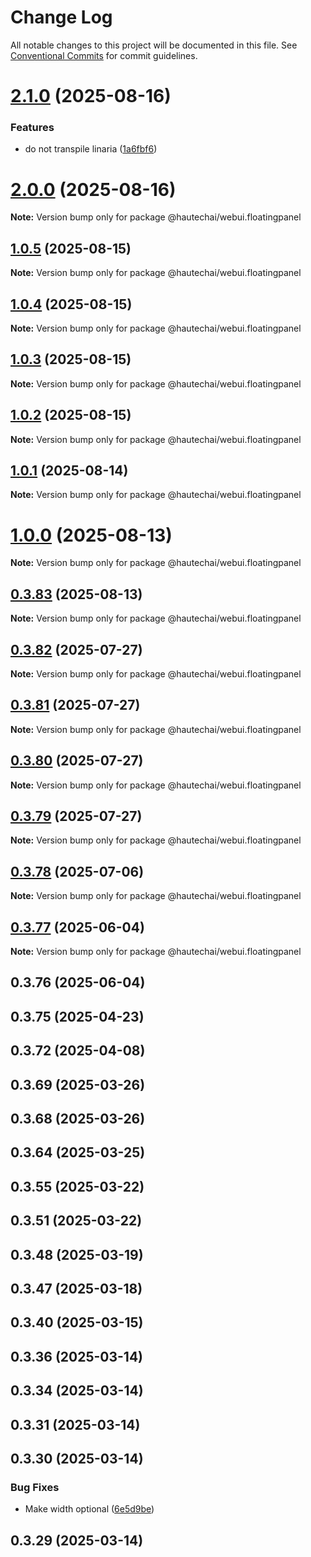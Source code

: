 # Change Log

All notable changes to this project will be documented in this file.
See [Conventional Commits](https://conventionalcommits.org) for commit guidelines.

# [2.1.0](https://github.com/HautechAI/webui/compare/@hautechai/webui.floatingpanel@1.0.5...@hautechai/webui.floatingpanel@2.1.0) (2025-08-16)

### Features

- do not transpile linaria ([1a6fbf6](https://github.com/HautechAI/webui/commit/1a6fbf6353a0e5028040006b5045170cf83f1ba0))

# [2.0.0](https://github.com/HautechAI/webui/compare/@hautechai/webui.floatingpanel@1.0.5...@hautechai/webui.floatingpanel@2.0.0) (2025-08-16)

**Note:** Version bump only for package @hautechai/webui.floatingpanel

## [1.0.5](https://github.com/HautechAI/webui/compare/@hautechai/webui.floatingpanel@1.0.4...@hautechai/webui.floatingpanel@1.0.5) (2025-08-15)

**Note:** Version bump only for package @hautechai/webui.floatingpanel

## [1.0.4](https://github.com/HautechAI/webui/compare/@hautechai/webui.floatingpanel@1.0.3...@hautechai/webui.floatingpanel@1.0.4) (2025-08-15)

**Note:** Version bump only for package @hautechai/webui.floatingpanel

## [1.0.3](https://github.com/HautechAI/webui/compare/@hautechai/webui.floatingpanel@1.0.2...@hautechai/webui.floatingpanel@1.0.3) (2025-08-15)

**Note:** Version bump only for package @hautechai/webui.floatingpanel

## [1.0.2](https://github.com/HautechAI/webui/compare/@hautechai/webui.floatingpanel@1.0.1...@hautechai/webui.floatingpanel@1.0.2) (2025-08-15)

**Note:** Version bump only for package @hautechai/webui.floatingpanel

## [1.0.1](https://github.com/HautechAI/webui/compare/@hautechai/webui.floatingpanel@1.0.0...@hautechai/webui.floatingpanel@1.0.1) (2025-08-14)

**Note:** Version bump only for package @hautechai/webui.floatingpanel

# [1.0.0](https://github.com/HautechAI/webui/compare/@hautechai/webui.floatingpanel@0.3.83...@hautechai/webui.floatingpanel@1.0.0) (2025-08-13)

**Note:** Version bump only for package @hautechai/webui.floatingpanel

## [0.3.83](https://github.com/HautechAI/webui/compare/@hautechai/webui.floatingpanel@0.3.82...@hautechai/webui.floatingpanel@0.3.83) (2025-08-13)

**Note:** Version bump only for package @hautechai/webui.floatingpanel

## [0.3.82](https://github.com/HautechAI/webui/compare/@hautechai/webui.floatingpanel@0.3.81...@hautechai/webui.floatingpanel@0.3.82) (2025-07-27)

**Note:** Version bump only for package @hautechai/webui.floatingpanel

## [0.3.81](https://github.com/HautechAI/webui/compare/@hautechai/webui.floatingpanel@0.3.80...@hautechai/webui.floatingpanel@0.3.81) (2025-07-27)

**Note:** Version bump only for package @hautechai/webui.floatingpanel

## [0.3.80](https://github.com/HautechAI/webui/compare/@hautechai/webui.floatingpanel@0.3.79...@hautechai/webui.floatingpanel@0.3.80) (2025-07-27)

**Note:** Version bump only for package @hautechai/webui.floatingpanel

## [0.3.79](https://github.com/HautechAI/webui/compare/@hautechai/webui.floatingpanel@0.3.78...@hautechai/webui.floatingpanel@0.3.79) (2025-07-27)

**Note:** Version bump only for package @hautechai/webui.floatingpanel

## [0.3.78](https://github.com/HautechAI/webui/compare/@hautechai/webui.floatingpanel@0.3.77...@hautechai/webui.floatingpanel@0.3.78) (2025-07-06)

**Note:** Version bump only for package @hautechai/webui.floatingpanel

## [0.3.77](https://github.com/HautechAI/webui/compare/@hautechai/webui.floatingpanel@0.3.76...@hautechai/webui.floatingpanel@0.3.77) (2025-06-04)

**Note:** Version bump only for package @hautechai/webui.floatingpanel

## 0.3.76 (2025-06-04)

## 0.3.75 (2025-04-23)

## 0.3.72 (2025-04-08)

## 0.3.69 (2025-03-26)

## 0.3.68 (2025-03-26)

## 0.3.64 (2025-03-25)

## 0.3.55 (2025-03-22)

## 0.3.51 (2025-03-22)

## 0.3.48 (2025-03-19)

## 0.3.47 (2025-03-18)

## 0.3.40 (2025-03-15)

## 0.3.36 (2025-03-14)

## 0.3.34 (2025-03-14)

## 0.3.31 (2025-03-14)

## 0.3.30 (2025-03-14)

### Bug Fixes

- Make width optional ([6e5d9be](https://github.com/HautechAI/webui/commit/6e5d9bea6631fa9512937f6b866cd03b674c1194))

## 0.3.29 (2025-03-14)
